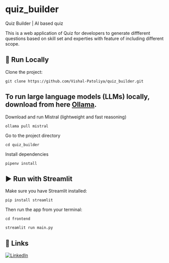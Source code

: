 # quiz_builder
Quiz Builder | AI based quiz

This is a web application of Quiz for developers to generate diffferent questions based on skill set and experties with feature of including different scope.

## 🚀 Run Locally

Clone the project:

```
git clone https://github.com/Vishal-Patoliya/quiz_builder.git
```

## To run large language models (LLMs) locally, download from here **[Ollama](https://ollama.com/)**.

Download and run Mistral (lightweight and fast reasoning)

```
ollama pull mistral
```

Go to the project directory
```
cd quiz_builder
```

Install dependencies

```
pipenv install
```
## ▶️ Run with Streamlit

Make sure you have Streamlit installed:

```
pip install streamlit
```

Then run the app from your terminal:

```
cd frontend
```

``` 
streamlit run main.py
```

## 🔗 Links

[![LinkedIn](https://img.shields.io/badge/LinkedIn-blue?logo=linkedin&logoColor=white)](https://www.linkedin.com/in/vishal-patoliya/)





